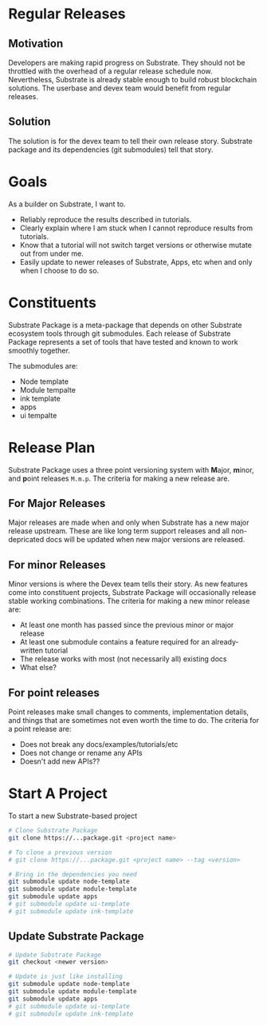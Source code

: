 # Regular Releases

## Motivation
Developers are making rapid progress on Substrate. They should not be throttled with the overhead of a regular release schedule now. Nevertheless, Substrate is already stable enough to build robust blockchain solutions. The userbase and devex team would benefit from regular releases.

## Solution
The solution is for the devex team to tell their own release story. Substrate package and its dependencies (git submodules) tell that story.

# Goals
As a builder on Substrate, I want to.
* Reliably reproduce the results described in tutorials.
* Clearly explain where I am stuck when I cannot reproduce results from tutorials.
* Know that a tutorial will not switch target versions or otherwise mutate out from under me.
* Easily update to newer releases of Substrate, Apps, etc when and only when I choose to do so.

# Constituents
Substrate Package is a meta-package that depends on other Substrate ecosystem tools through git submodules. Each release of Substrate Package represents a set of tools that have tested and known to work smoothly together.

The submodules are:
* Node template
* Module tempalte
* ink template
* apps
* ui tempalte

# Release Plan

Substrate Package uses a three point versioning system with **M**ajor, **m**inor, and **p**oint releases `M.m.p`. The criteria for making a new release are.

## For **M**ajor Releases
Major releases are made when and only when Substrate has a new major release upstream. These are like long term support releases and all non-depricated docs will be updated when new major versions are released.

## For **m**inor Releases
Minor versions is where the Devex team tells their story. As new features come into constituent projects, Substrate Package will occasionally release stable working combinations. The criteria for making a new minor release are:

* At least one month has passed since the previous minor or major release
* At least one submodule contains a feature required for an already-written tutorial
* The release works with most (not necessarily all) existing docs
* What else?

## For **p**oint releases
Point releases make small changes to comments, implementation details, and things that are sometimes not even worth the time to do. The criteria for a point release are:

* Does not break any docs/examples/tutorials/etc
* Does not change or rename any APIs
* Doesn't add new APIs??

# Start A Project
To start a new Substrate-based project

```bash
# Clone Substrate Package
git clone https://...package.git <project name>

# To clone a previous version
# git clone https://...package.git <project name> --tag <version>

# Bring in the dependencies you need
git submodule update node-template
git submodule update module-template
git submodule update apps
# git submodule update ui-template
# git submodule update ink-template

```

## Update Substrate Package
```bash
# Update Substrate Package
git checkout <newer version>

# Update is just like installing
git submodule update node-template
git submodule update module-template
git submodule update apps
# git submodule update ui-template
# git submodule update ink-template
```
